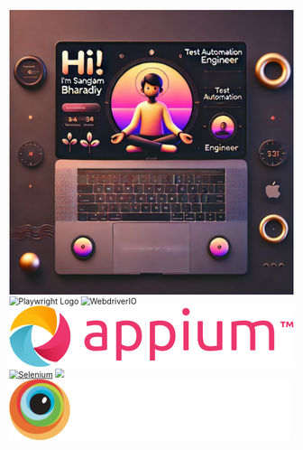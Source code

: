 ![image](/assets/image.webp)
![Playwright Logo](https://playwright.dev/img/playwright-logo.svg)
<img alt="WebdriverIO" src="https://webdriver.io/assets/images/robot-3677788dd63849c56aa5cb3f332b12d5.svg" width="290">
<img alt="Appium" src="https://raw.githubusercontent.com/appium/appium/master/packages/appium/docs/overrides/assets/images/appium-logo-horiz.png" width="700">
<a href="https://selenium.dev"><img src="https://selenium.dev/images/selenium_logo_square_green.png" width="290" alt="Selenium"/></a>
<img src="https://www.typescriptlang.org/icons/icon-48x48.png" width="290"> <img src="assets/logo-browserstack-dark.png" width="500" alt="Browserstack"/> 
<!-- ![TypeScript Logo](https://www.typescriptlang.org/icons/icon-48x48.png) -->

<!--
**AutomationSangam/AutomationSangam** is a ✨ _special_ ✨ repository because its `README.md` (this file) appears on your GitHub profile.

Here are some ideas to get you started:

-  🔭 I’m currently working on ...
- 🌱 I’m currently learning ...
- 👯 I’m looking to collaborate on ...
- 🤔 I’m looking for help with ...
- 💬 Ask me about ...
- 📫 How to reach me: ...
- 😄 Pronouns: ...
- ⚡ Fun fact: ...



